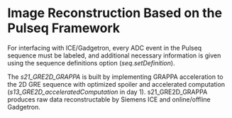 # Image Reconstruction Based on the Pulseq Framework

For interfacing with ICE/Gadgetron, every ADC event in the Pulseq 
sequence must be labeled, and additional necessary information is given using the sequence 
definitions option (*seq.setDefinition*).

The *s21_GRE2D_GRAPPA* is built by implementing GRAPPA acceleration to the 2D GRE sequence with optimized spoiler and accelerated 
computation (*s13_GRE2D_acceleratedComputation* in day 1).
s21_GRE2D_GRAPPA produces raw data reconstructable by Siemens ICE and online/offline Gadgetron.
